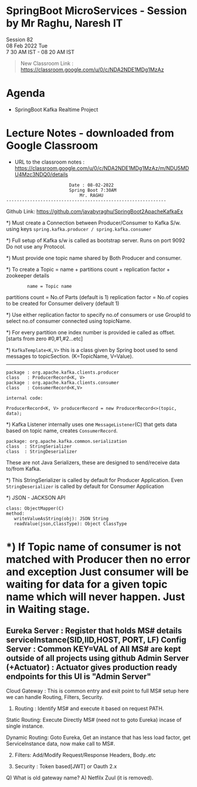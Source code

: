 # SpringBoot MicroServices - Session by Mr Raghu, Naresh IT

Session 82 \
08 Feb 2022 Tue \
7 30 AM IST - 08 20 AM IST

> New Classroom Link : https://classroom.google.com/u/0/c/NDA2NDE1MDg1MzAz

# Agenda

* SpringBoot Kafka Realtime Project

# Lecture Notes - downloaded from Google Classroom

* URL to the classroom notes : https://classroom.google.com/u/0/c/NDA2NDE1MDg1MzAz/m/NDU5MDU4Mzc3NDQ0/details

```
						Date : 08-02-2022
						Spring Boot 7:30AM
 						    Mr. RAGHU
-------------------------------------------------------------
```
Github Link:
https://github.com/javabyraghu/SpringBoot2ApacheKafkaEx

*) Must create a Connection between Producer/Consumer to Kafka S/w.
  using keys
    `spring.kafka.producer / spring.kafka.consumer`

*) Full setup of Kafka s/w is called as bootstrap server. Runs on port 9092
   Do not use any Protocol.

*) Must provide one topic name shared by Both Producer and consumer.

*) To create a Topic = name + partitions count + replication factor + zookeeper details

            name = Topic name
partitions count = No.of Parts (default is 1)
replication factor = No.of copies to be created for Consumer delivery (default 1)

*) Use either replication factor to specify no.of consumers or use GroupId
   to select no.of consumer connected using topicName.

*) For every partition one index number is provided ie called as offset.
   [starts from zero #0,#1,#2...etc]

*) `KafkaTemplate<K,V>` this is a class given by Spring boot used to send messages
   to topicSection. (K=TopicName, V=Value).


----------------------------
```
package : org.apache.kafka.clients.producer
class   : ProducerRecord<K, V>
package : org.apache.kafka.clients.consumer
class   : ConsumerRecord<K,V>

internal code:

ProducerRecord<K, V> producerRecord = new ProducerRecord<>(topic, data);
```

*) Kafka Listener internally uses one `MessageListener`(C) that gets data
   based on topic name, creates `ConsumerRecord`.

```
package: org.apache.kafka.common.serialization
class  : StringSerializer
class  : StringDeserializer
```

These are not Java Serializers, these are designed to send/receive data
  to/from Kafka.

*) This StringSerializer is called by default for Producer Application.
   Even `StringDeserializer` is called by default for Consumer Application

*) JSON - JACKSON API
```
class: ObjectMapper(C)
method:
   writeValueAsString(obj): JSON String
   readValue(json,ClassType): Object ClassType
```

*) If Topic name of consumer is not matched with Producer then no error and exception
   Just consumer will be waiting for data for a given topic name which will
   never happen. Just in Waiting stage.
===========================================================================

Eureka Server : Register that holds MS# details serviceInstance(SID,IID,HOST, PORT, LF)
Config Server : Common KEY=VAL of All MS# are kept outside of all projects using github
Admin Server (+Actuator) : Actuator gives production ready endpoints
	for this UI is "Admin Server"
--------------------------------------------------------------------------------
Cloud Gateway : This is common entry and exit point to full MS# setup
 here we can handle Routing, Filters, Security.


1. Routing : Identify MS# and execute it based on request PATH.

Static Routing:
  Execute Directly MS# (need not to goto Eureka) incase of single instance.

Dynamic Routing:
  Goto Eureka, Get an instance that has less load factor,
  get ServiceInstance data, now make call to MS#.


2. Filters: Add/Modify Request/Response Headers, Body..etc

3. Security : Token based[JWT] or Oauth 2.x

Q) What is old gateway name?
A) Netfilx Zuul (it is removed).
